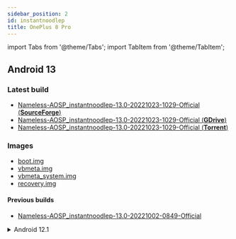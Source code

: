 ```yaml
---
sidebar_position: 2
id: instantnoodlep
title: OnePlus 8 Pro
---
```


import Tabs from '@theme/Tabs'; import TabItem from '@theme/TabItem';

## Android 13

### Latest build

- [Nameless-AOSP_instantnoodlep-13.0-20221023-1029-Official (**SourceForge**)](https://sourceforge.net/projects/nameless-aosp/files/instantnoodlep/Nameless-AOSP_instantnoodlep-13.0-20221023-1029-Official.zip)
- [Nameless-AOSP_instantnoodlep-13.0-20221023-1029-Official (**GDrive**)](https://drive.google.com/drive/folders/1j0EdpCGYrrKRmi6fueQXoBpYrAa6vjsH?usp=sharing)
- [Nameless-AOSP_instantnoodlep-13.0-20221023-1029-Official (**Torrent**)](https://dl.nameless.wiki/Torrents/Nameless-AOSP_instantnoodlep-13.0-20221023-1029-Official.zip.torrent)

### Images

- [boot.img](https://sourceforge.net/projects/nameless-aosp/files/instantnoodlep/imgs_13/boot.img)
- [vbmeta.img](https://sourceforge.net/projects/nameless-aosp/files/instantnoodlep/imgs_13/vbmeta.img)
- [vbmeta_system.img](https://sourceforge.net/projects/nameless-aosp/files/instantnoodlep/imgs_13/vbmeta_system.img)
- [recovery.img](https://sourceforge.net/projects/nameless-aosp/files/instantnoodlep/imgs_13/recovery.img)

#### Previous builds
 
- [Nameless-AOSP_instantnoodlep-13.0-20221002-0849-Official](https://sourceforge.net/projects/nameless-aosp/files/instantnoodlep/Nameless-AOSP_instantnoodlep-13.0-20221002-0849-Official.zip)
  
<details><summary>Android 12.1</summary>

### Builds

- [Nameless-AOSP_instantnoodlep-12.1-20220824-0552-Official](https://sourceforge.net/projects/nameless-aosp/files/instantnoodlep/Nameless-AOSP_instantnoodlep-12.1-20220824-0552-Official.zip)
- [Nameless-AOSP_instantnoodlep-12.1-20220817-1322-Official](https://sourceforge.net/projects/nameless-aosp/files/instantnoodlep/Nameless-AOSP_instantnoodlep-12.1-20220817-1322-Official.zip)
- [Nameless-AOSP_instantnoodlep-12.1-20220723-1317-Official](https://sourceforge.net/projects/nameless-aosp/files/instantnoodlep/Nameless-AOSP_instantnoodlep-12.1-20220723-1317-Official.zip)
    
### Images
    
- [boot.img](https://sourceforge.net/projects/nameless-aosp/files/instantnoodlep/imgs_12.1/boot.img)
- [vbmeta.img](https://sourceforge.net/projects/nameless-aosp/files/instantnoodlep/imgs_12.1/vbmeta.img)
- [vbmeta_system.img](https://sourceforge.net/projects/nameless-aosp/files/instantnoodlep/imgs_12.1/vbmeta_system.img)
- [recovery.img](https://sourceforge.net/projects/nameless-aosp/files/instantnoodlep/imgs_12.1/recovery.img)

</details>
